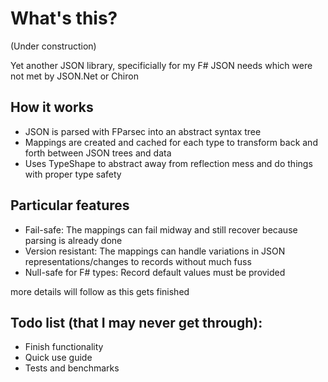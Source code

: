 # What's this?

(Under construction)

Yet another JSON library, specificially for my F# JSON needs which were not met by JSON.Net or Chiron

## How it works
- JSON is parsed with FParsec into an abstract syntax tree
- Mappings are created and cached for each type to transform back and forth between JSON trees and data
- Uses TypeShape to abstract away from reflection mess and do things with proper type safety

## Particular features
- Fail-safe: The mappings can fail midway and still recover because parsing is already done
- Version resistant: The mappings can handle variations in JSON representations/changes to records without much fuss
- Null-safe for F# types: Record default values must be provided

more details will follow as this gets finished

## Todo list (that I may never get through):
- Finish functionality
- Quick use guide
- Tests and benchmarks
